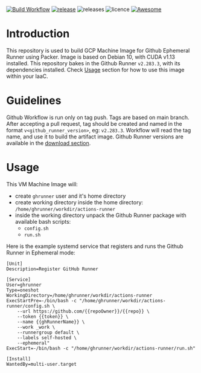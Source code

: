 [![Build Workflow](https://github.com/pavlovic-ivan/ephemeral-github-runner-image/actions/workflows/build.yaml/badge.svg?style=flat)](https://github.com/pavlovic-ivan/ephemeral-github-runner-image/actions)
[![release](https://badgen.net/github/release/pavlovic-ivan/ephemeral-github-runner-image?icon=github&color=cyan)](https://github.com/pavlovic-ivan/ephemeral-github-runner-image/releases/tag/v2.283.3)
![releases](https://badgen.net/github/releases/pavlovic-ivan/ephemeral-github-runner-image?icon=github&color=orange)
![licence](https://badgen.net/github/license/pavlovic-ivan/ephemeral-github-runner-image?icon=github)
[![Awesome](https://awesome.re/badge.svg)](https://awesome.re)

# Introduction

This repository is used to build GCP Machine Image for Github Ephemeral Runner using Packer. Image is based on Debian 10, with CUDA v1.13 installed. This repository bakes in the Github Runner `v2.283.3`, with its dependencies installed. Check [Usage](#usage) section for how to use this image within your IaaC.

# Guidelines

Github Workflow is run only on tag push. Tags are based on main branch. After accepting a pull request, tag should be created and named in the format `v<github_runner_version>`, eg: `v2.283.3`. Workflow will read the tag name, and use it to build the artifact image. Github Runner versions are available in the [download section](https://github.com/actions/runner/releases).

# Usage

This VM Machine Image will:
- create `ghrunner` user and it's home directory
- create working directory inside the home directory: `/home/ghrunner/workdir/actions-runner`
- inside the working directory unpack the Github Runner package with available bash scripts:
    - `config.sh`
    - `run.sh`

Here is the example systemd service that registers and runs the Github Runner in Ephemeral mode:
```
[Unit]
Description=Register GitHub Runner

[Service]
User=ghrunner
Type=oneshot
WorkingDirectory=/home/ghrunner/workdir/actions-runner
ExecStartPre=-/bin/bash -c "/home/ghrunner/workdir/actions-runner/config.sh \
    --url https://github.com/{{repoOwner}}/{{repo}} \
    --token {{token}} \
    --name {{ghRunnerName}} \
    --work _work \
    --runnergroup default \
    --labels self-hosted \
    --ephemeral"
ExecStart=-/bin/bash -c "/home/ghrunner/workdir/actions-runner/run.sh"

[Install]
WantedBy=multi-user.target
```